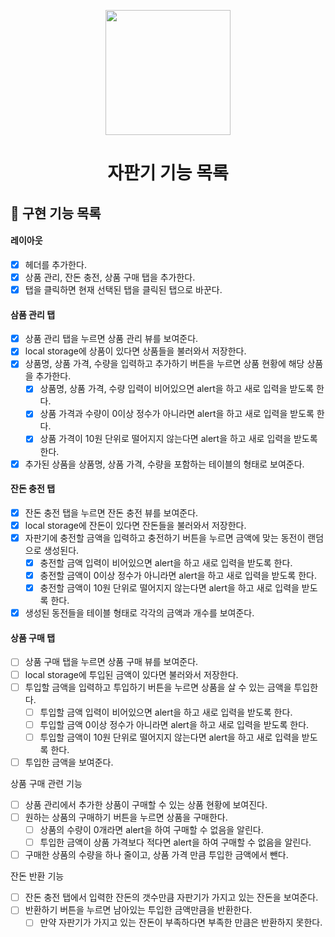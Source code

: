 <p align="middle" >
  <img width="200px;" src="https://github.com/woowacourse/javascript-vendingmachine-precourse/raw/main/images/beverage_icon.png?raw=true"/>
</p>
<h1 align="middle">자판기 기능 목록</h1>

## 🎯 구현 기능 목록

#### 레이아웃

- [x] 헤더를 추가한다.
- [x] 상품 관리, 잔돈 충전, 상품 구매 탭을 추가한다.
- [x] 탭을 클릭하면 현재 선택된 탭을 클릭된 탭으로 바꾼다.

#### 삼품 관리 탭

- [x] 상품 관리 탭을 누르면 상품 관리 뷰를 보여준다.
- [x] local storage에 상품이 있다면 상품들을 불러와서 저장한다.
- [x] 상품명, 상품 가격, 수량을 입력하고 추가하기 버튼을 누르면 상품 현황에 해당 상품을 추가한다.
  - [x] 상품명, 상품 가격, 수량 입력이 비어있으면 alert을 하고 새로 입력을 받도록 한다.
  - [x] 상품 가격과 수량이 0이상 정수가 아니라면 alert을 하고 새로 입력을 받도록 한다.
  - [x] 상품 가격이 10원 단위로 떨어지지 않는다면 alert을 하고 새로 입력을 받도록 한다.
- [x] 추가된 상품을 상품명, 상품 가격, 수량을 포함하는 테이블의 형태로 보여준다.

#### 잔돈 충전 탭

- [x] 잔돈 충전 탭을 누르면 잔돈 충전 뷰를 보여준다.
- [x] local storage에 잔돈이 있다면 잔돈들을 불러와서 저장한다.
- [x] 자판기에 충전할 금액을 입력하고 충전하기 버튼을 누르면 금액에 맞는 동전이 랜덤으로 생성된다.
  - [x] 충전할 금액 입력이 비어있으면 alert을 하고 새로 입력을 받도록 한다.
  - [x] 충전할 금액이 0이상 정수가 아니라면 alert을 하고 새로 입력을 받도록 한다.
  - [x] 충전할 금액이 10원 단위로 떨어지지 않는다면 alert을 하고 새로 입력을 받도록 한다.
- [x] 생성된 동전들을 테이블 형태로 각각의 금액과 개수를 보여준다.

#### 상품 구매 탭

- [ ] 상품 구매 탭을 누르면 상품 구매 뷰를 보여준다.
- [ ] local storage에 투입된 금액이 있다면 불러와서 저장한다.
- [ ] 투입할 금액을 입력하고 투입하기 버튼을 누르면 상품을 살 수 있는 금액을 투입한다.
  - [ ] 투입할 금액 입력이 비어있으면 alert을 하고 새로 입력을 받도록 한다.
  - [ ] 투입할 금액 0이상 정수가 아니라면 alert을 하고 새로 입력을 받도록 한다.
  - [ ] 투입할 금액이 10원 단위로 떨어지지 않는다면 alert을 하고 새로 입력을 받도록 한다.
- [ ] 투입한 금액을 보여준다.

상품 구매 관련 기능

- [ ] 상품 관리에서 추가한 상품이 구매할 수 있는 상품 현황에 보여진다.
- [ ] 원하는 상품의 구매하기 버튼을 누르면 상품을 구매한다.
  - [ ] 상품의 수량이 0개라면 alert을 하여 구매할 수 없음을 알린다.
  - [ ] 투입한 금액이 상품 가격보다 적다면 alert을 하여 구매할 수 없음을 알린다.
- [ ] 구매한 상품의 수량을 하나 줄이고, 상품 가격 만큼 투입한 금액에서 뺀다.

잔돈 반환 기능

- [ ] 잔돈 충전 탭에서 입력한 잔돈의 갯수만큼 자판기가 가지고 있는 잔돈을 보여준다.
- [ ] 반환하기 버튼을 누르면 남아있는 투입한 금액만큼을 반환한다.
  - [ ] 만약 자판기가 가지고 있는 잔돈이 부족하다면 부족한 만큼은 반환하지 못한다.
